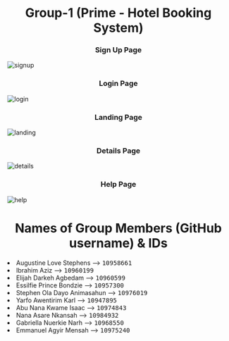 <h1 align="center">Group-1 (Prime - Hotel Booking System)</h1>

<h3 align="center">Sign Up Page</h3>

![signup](https://github.com/dcit202Andriod/Group-1/assets/102569865/c7be8f29-dc13-4f9a-be01-275d8e1d9595)



<h3 align="center">Login Page</h3>

![login](https://github.com/dcit202Andriod/Group-1/assets/102569865/4abc7c43-6c93-4afb-b4e6-6f1e63dfa093)


<h3 align="center">Landing Page</h3>

![landing](https://github.com/dcit202Andriod/Group-1/assets/102569865/0c65ea70-cb8f-4b7c-90ba-a7f9ca384af4)


<h3 align="center">Details Page</h3>

![details](https://github.com/dcit202Andriod/Group-1/assets/102569865/f18c5b35-3334-47e4-ab92-eb40156c9c78)


<h3 align="center">Help Page</h3>

![help](https://github.com/dcit202Andriod/Group-1/assets/102569865/ed8f39be-d09f-47db-9d26-e9ae281b3dd8)


<h1 align="center">Names of Group Members (GitHub username) & IDs</h1>
<li>Augustine Love Stephens --> <kbd>10958661</kbd>
</li>

<li>Ibrahim Aziz --> <kbd>10960199</kbd>
</li>

<li>Elijah Darkeh Agbedam --> <kbd>10960599</kbd>
</li>
<li>Essilfie Prince Bondzie --> <kbd>10957300</kbd>
</li>
<li>Stephen Ola Dayo Animasahun --> <kbd>10976019</kbd>
</li>
<li>Yarfo Awentirim Karl --> <kbd>10947895</kbd>
</li>
<li>Abu Nana Kwame Isaac --> <kbd>10974843</kbd>
</li>
<li>Nana Asare Nkansah --> <kbd>10984932</kbd>
</li>
<li>Gabriella Nuerkie Narh --> <kbd>10968550</kbd>
</li>
<li>Emmanuel Agyir Mensah --> <kbd>10975240</kbd>
</li>
